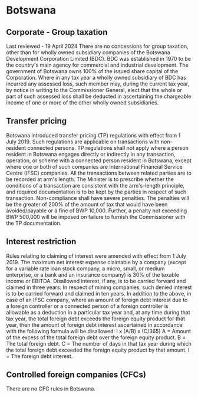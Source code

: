 # Botswana
## Corporate - Group taxation
Last reviewed - 19 April 2024
There are no concessions for group taxation, other than for wholly owned subsidiary companies of the Botswana Development Corporation Limited (BDC).
BDC was established in 1970 to be the country's main agency for commercial and industrial development. The government of Botswana owns 100% of the issued share capital of the Corporation.
Where in any tax year a wholly owned subsidiary of BDC has incurred any assessed loss, such member may, during the current tax year, by notice in writing to the Commissioner General, elect that the whole or part of such assessed loss shall be deducted in ascertaining the chargeable income of one or more of the other wholly owned subsidiaries.
## Transfer pricing
Botswana introduced transfer pricing (TP) regulations with effect from 1 July 2019. Such regulations are applicable on transactions with non-resident connected persons. TP regulations shall not apply where a person resident in Botswana engages directly or indirectly in any transaction, operation, or scheme with a connected person resident in Botswana, except where one or both of such companies are International Financial Service Centre (IFSC) companies. 
All the transactions between related parties are to be recorded at arm's length. The Minister is to prescribe whether the conditions of a transaction are consistent with the arm's-length principle, and required documentation is to be kept by the parties in respect of such transaction.
Non-compliance shall have severe penalties. The penalties will be the greater of 200% of the amount of tax that would have been avoided/payable or a fine of BWP 10,000.
Further, a penalty not exceeding BWP 500,000 will be imposed on failure to furnish the Commissioner with the TP documentation.
## Interest restriction
Rules relating to claiming of interest were amended with effect from 1 July 2019. The maximum net interest expense claimable by a company (except for a variable rate loan stock company, a micro, small, or medium enterprise, or a bank and an insurance company) is 30% of the taxable income or EBITDA.
Disallowed interest, if any, is to be carried forward and claimed in three years. In respect of mining companies, such denied interest is to be carried forward and claimed in ten years.
In addition to the above, in case of an IFSC company, where an amount of foreign debt interest due to a foreign controller or a connected person of a foreign controller is allowable as a deduction in a particular tax year and, at any time during that tax year, the total foreign debt exceeds the foreign equity product for that year, then the amount of foreign debt interest ascertained in accordance with the following formula will be disallowed:
I x (A/B) x (C/365)
A = Amount of the excess of the total foreign debt over the foreign equity product.
B = The total foreign debt.
C = The number of days in that tax year during which the total foreign debt exceeded the foreign equity product by that amount.
I = The foreign debt interest.
## Controlled foreign companies (CFCs)
There are no CFC rules in Botswana.
